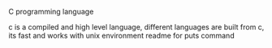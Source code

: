 C programming language

c is a compiled and high level language, different languages are built from c, its fast and works with unix environment
readme for puts command 
